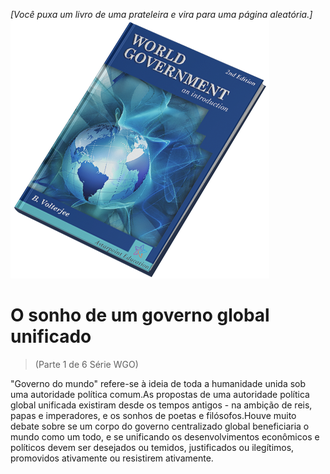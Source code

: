 *[Você puxa um livro de uma prateleira e vira para uma página aleatória.]*  
![World Government: an Introduction](/resources/lore/textbookgov25.png)

# O sonho de um governo global unificado
> (Parte 1 de 6 Série WGO)

"Governo do mundo" refere-se à ideia de toda a humanidade unida sob uma autoridade política comum.As propostas de uma autoridade política global unificada existiram desde os tempos antigos - na ambição de reis, papas e imperadores, e os sonhos de poetas e filósofos.Houve muito debate sobre se um corpo do governo centralizado global beneficiaria o mundo como um todo, e se unificando os desenvolvimentos econômicos e políticos devem ser desejados ou temidos, justificados ou ilegítimos, promovidos ativamente ou resistirem ativamente.